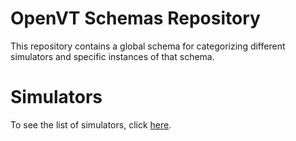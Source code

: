 # OpenVT Schemas Repository

This repository contains a global schema for categorizing different simulators and specific instances of that schema.

# Simulators

To see the list of simulators, click [here](https://htmlpreview.github.io/?https://github.com/OpenVT/OpenVTschema/blob/main/docs/instances_table.html).

